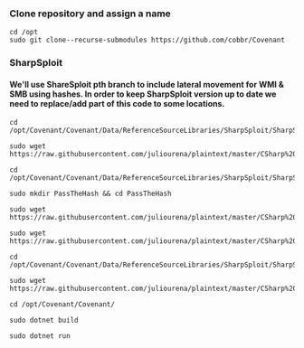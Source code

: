 ### Clone repository and assign a name
```
cd /opt
sudo git clone--recurse-submodules https://github.com/cobbr/Covenant
```
### SharpSploit 
#### We'll use ShareSploit pth branch to include lateral movement for WMI & SMB using hashes. In order to keep SharpSploit version up to date we need to replace/add part of this code to some locations.

```
cd /opt/Covenant/Covenant/Data/ReferenceSourceLibraries/SharpSploit/SharpSploit/LateralMovement/

sudo wget https://raw.githubusercontent.com/juliourena/plaintext/master/CSharp%20Tools/Covenant/SharpSploit/PassTheHash.cs

cd /opt/Covenant/Covenant/Data/ReferenceSourceLibraries/SharpSploit/SharpSploit/Execution/

sudo mkdir PassTheHash && cd PassTheHash

sudo wget https://raw.githubusercontent.com/juliourena/plaintext/master/CSharp%20Tools/Covenant/SharpSploit/PassTheHash/WMIExec.cs

sudo wget https://raw.githubusercontent.com/juliourena/plaintext/master/CSharp%20Tools/Covenant/SharpSploit/PassTheHash/SMBExec.cs

cd /opt/Covenant/Covenant/Data/ReferenceSourceLibraries/SharpSploit/SharpSploit/Misc/

sudo wget https://raw.githubusercontent.com/juliourena/plaintext/master/CSharp%20Tools/Covenant/SharpSploit/Utilities.cs

cd /opt/Covenant/Covenant/ 

sudo dotnet build 

sudo dotnet run
```
